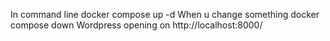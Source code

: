 In command line docker compose up -d
When u change something docker compose down
Wordpress opening on http://localhost:8000/